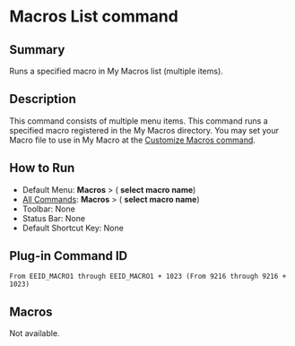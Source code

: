 # Macros List command

## Summary

Runs a specified macro in My Macros list (multiple items).

## Description

This command consists of multiple menu items. This command runs a
specified macro registered in the My Macros directory. You may set your Macro file to use in My Macro at the [Customize Macros command](customize_macro).

## How to Run

- Default Menu: **Macros** \> ( **select macro name**)
- [All Commands](../tools/all_commands): **Macros**
\> ( **select macro name**)
- Toolbar: None
- Status Bar: None
- Default Shortcut Key: None

## Plug-in Command ID

```
From EEID_MACRO1 through EEID_MACRO1 + 1023 (From 9216 through 9216 + 1023)```

## Macros

Not available.
